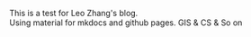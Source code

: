 This is a test for Leo Zhang's blog.   
Using material for mkdocs and github pages.
GIS & CS & So on
